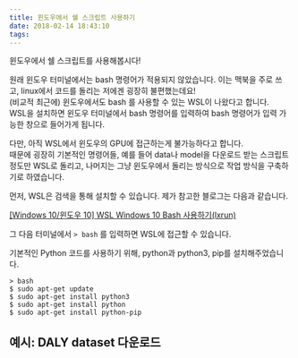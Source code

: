 ```yaml
---
title: 윈도우에서 쉘 스크립트 사용하기
date: 2018-02-14 18:43:10
tags:
---
```


윈도우에서 쉘 스크립트를 사용해봅시다!

원래 윈도우 터미널에서는 bash 명령어가 적용되지 않았습니다. 이는 맥북을 주로 쓰고, linux에서 코드를 돌리는 저에겐 굉장히 불편했는데요!  
(비교적 최근에) 윈도우에서도 bash 를 사용할 수 있는 WSL이 나왔다고 합니다.  
WSL을 설치하면 윈도우 터미널에서 bash 명령어를 입력하여 bash 명령어가 입력 가능한 창으로 들어가게 됩니다.  

다만, 아직 WSL에서 윈도우의 GPU에 접근하는게 불가능하다고 합니다.  
때문에 굉장히 기본적인 명령어들, 예를 들어 data나 model을 다운로드 받는 스크립트 정도만 WSL로 돌리고, 나머지는 그냥 윈도우에서 돌리는 방식으로 작업 방식을 구축하기로 하였습니다.  

먼저, WSL은 검색을 통해 설치할 수 있습니다. 제가 참고한 블로그는 다음과 같습니다.  

[[Windows 10/윈도우 10] WSL Windows 10 Bash 사용하기(lxrun)](http://sanghaklee.tistory.com/39)  

그 다음 터미널에서 ```> bash``` 를 입력하면 WSL에 접근할 수 있습니다.  

기본적인 Python 코드를 사용하기 위해, python과 python3, pip를 설치해주었습니다.  

```
> bash
$ sudo apt-get update
$ sudo apt-get install python3
$ sudo apt-get install python
$ sudo apt-get install python-pip
```

## 예시: DALY dataset 다운로드

